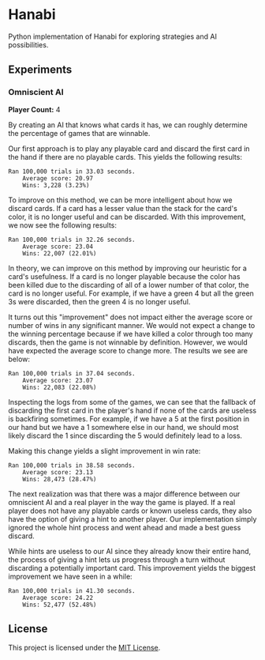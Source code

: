 # Hanabi

Python implementation of Hanabi for exploring strategies and AI possibilities.

## Experiments

### Omniscient AI

**Player Count:** 4

By creating an AI that knows what cards it has, we can roughly determine the
percentage of games that are winnable.

Our first approach is to play any playable card and discard the first card in
the hand if there are no playable cards. This yields the following results:

```
Ran 100,000 trials in 33.03 seconds.
	Average score: 20.97
	Wins: 3,228 (3.23%)
```

To improve on this method, we can be more intelligent about how we discard
cards. If a card has a lesser value than the stack for the card's color, it is
no longer useful and can be discarded. With this improvement, we now see the
following results:

```
Ran 100,000 trials in 32.26 seconds.
	Average score: 23.04
	Wins: 22,007 (22.01%)
```

In theory, we can improve on this method by improving our heuristic for a card's
usefulness. If a card is no longer playable because the color has been killed
due to the discarding of all of a lower number of that color, the card is no
longer useful. For example, if we have a green 4 but all the green 3s were
discarded, then the green 4 is no longer useful.

It turns out this "improvement" does not impact either the average score or
number of wins in any significant manner. We would not expect a change to the
winning percentage because if we have killed a color through too many discards,
then the game is not winnable by definition. However, we would have expected the
average score to change more. The results we see are below:

```
Ran 100,000 trials in 37.04 seconds.
	Average score: 23.07
	Wins: 22,083 (22.08%)
```

Inspecting the logs from some of the games, we can see that the fallback of
discarding the first card in the player's hand if none of the cards are useless
is backfiring sometimes. For example, if we have a 5 at the first position in
our hand but we have a 1 somewhere else in our hand, we should most likely
discard the 1 since discarding the 5 would definitely lead to a loss.

Making this change yields a slight improvement in win rate:

```
Ran 100,000 trials in 38.58 seconds.
	Average score: 23.13
	Wins: 28,473 (28.47%)
```

The next realization was that there was a major difference between our omniscient
AI and a real player in the way the game is played. If a real player does not
have any playable cards or known useless cards, they also have the option of
giving a hint to another player. Our implementation simply ignored the whole
hint process and went ahead and made a best guess discard.

While hints are useless to our AI since they already know their entire hand, the
process of giving a hint lets us progress through a turn without discarding a
potentially important card. This improvement yields the biggest improvement we
have seen in a while:

```
Ran 100,000 trials in 41.30 seconds.
	Average score: 24.22
	Wins: 52,477 (52.48%)
```

## License

This project is licensed under the [MIT License](LICENSE).
